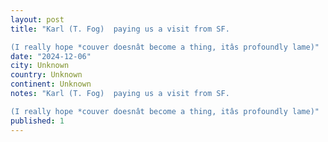 ```yaml
---
layout: post
title: "Karl (T. Fog)  paying us a visit from SF.

(I really hope *couver doesnât become a thing, itâs profoundly lame)"
date: "2024-12-06"
city: Unknown
country: Unknown
continent: Unknown
notes: "Karl (T. Fog)  paying us a visit from SF.

(I really hope *couver doesnât become a thing, itâs profoundly lame)"
published: 1
---
```

